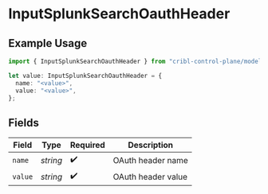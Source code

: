 # InputSplunkSearchOauthHeader

## Example Usage

```typescript
import { InputSplunkSearchOauthHeader } from "cribl-control-plane/models";

let value: InputSplunkSearchOauthHeader = {
  name: "<value>",
  value: "<value>",
};
```

## Fields

| Field              | Type               | Required           | Description        |
| ------------------ | ------------------ | ------------------ | ------------------ |
| `name`             | *string*           | :heavy_check_mark: | OAuth header name  |
| `value`            | *string*           | :heavy_check_mark: | OAuth header value |
